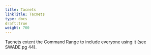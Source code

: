 ```yaml
---
title: Tacnets
linkTitle: Tacnets
type: docs
draft:true
weight: 700
---
```



Tacnets extent the Command Range to include everyone using it (see SWADE pg 44).